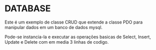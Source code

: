 # **DATABASE**

Este é um exemplo de classe CRUD que extende a classe PDO para manipular dados em um banco de dados mysql.

Pode-se instancia-la e executar as operações basicas de Select, Insert, Update e Delete com em media 3 linhas de codigo.

